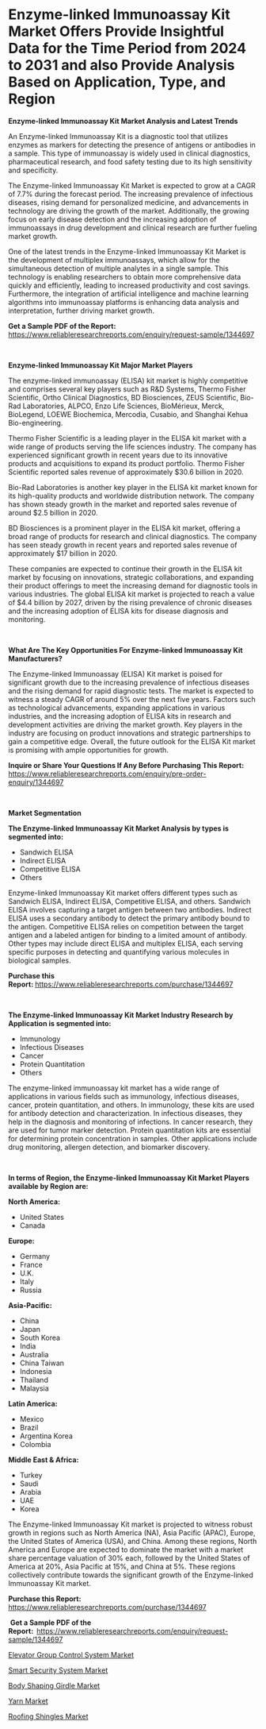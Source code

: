 <p><h1>Enzyme-linked Immunoassay Kit Market Offers Provide Insightful Data for the Time Period from 2024 to 2031 and also Provide Analysis Based on Application, Type, and Region</h1></p><p><strong>Enzyme-linked Immunoassay Kit Market Analysis and Latest Trends</strong></p>
<p><p>An Enzyme-linked Immunoassay Kit is a diagnostic tool that utilizes enzymes as markers for detecting the presence of antigens or antibodies in a sample. This type of immunoassay is widely used in clinical diagnostics, pharmaceutical research, and food safety testing due to its high sensitivity and specificity.</p><p>The Enzyme-linked Immunoassay Kit Market is expected to grow at a CAGR of 7.7% during the forecast period. The increasing prevalence of infectious diseases, rising demand for personalized medicine, and advancements in technology are driving the growth of the market. Additionally, the growing focus on early disease detection and the increasing adoption of immunoassays in drug development and clinical research are further fueling market growth.</p><p>One of the latest trends in the Enzyme-linked Immunoassay Kit Market is the development of multiplex immunoassays, which allow for the simultaneous detection of multiple analytes in a single sample. This technology is enabling researchers to obtain more comprehensive data quickly and efficiently, leading to increased productivity and cost savings. Furthermore, the integration of artificial intelligence and machine learning algorithms into immunoassay platforms is enhancing data analysis and interpretation, further driving market growth.</p></p>
<p><strong>Get a Sample PDF of the Report:&nbsp;</strong> <a href="https://www.reliableresearchreports.com/enquiry/request-sample/1344697">https://www.reliableresearchreports.com/enquiry/request-sample/1344697</a></p>
<p>&nbsp;</p>
<p><strong>Enzyme-linked Immunoassay Kit Major Market Players</strong></p>
<p><p>The enzyme-linked immunoassay (ELISA) kit market is highly competitive and comprises several key players such as R&D Systems, Thermo Fisher Scientific, Ortho Clinical Diagnostics, BD Biosciences, ZEUS Scientific, Bio-Rad Laboratories, ALPCO, Enzo Life Sciences, BioMérieux, Merck, BioLegend, LOEWE Biochemica, Mercodia, Cusabio, and Shanghai Kehua Bio-engineering.</p><p>Thermo Fisher Scientific is a leading player in the ELISA kit market with a wide range of products serving the life sciences industry. The company has experienced significant growth in recent years due to its innovative products and acquisitions to expand its product portfolio. Thermo Fisher Scientific reported sales revenue of approximately $30.6 billion in 2020.</p><p>Bio-Rad Laboratories is another key player in the ELISA kit market known for its high-quality products and worldwide distribution network. The company has shown steady growth in the market and reported sales revenue of around $2.5 billion in 2020.</p><p>BD Biosciences is a prominent player in the ELISA kit market, offering a broad range of products for research and clinical diagnostics. The company has seen steady growth in recent years and reported sales revenue of approximately $17 billion in 2020.</p><p>These companies are expected to continue their growth in the ELISA kit market by focusing on innovations, strategic collaborations, and expanding their product offerings to meet the increasing demand for diagnostic tools in various industries. The global ELISA kit market is projected to reach a value of $4.4 billion by 2027, driven by the rising prevalence of chronic diseases and the increasing adoption of ELISA kits for disease diagnosis and monitoring.</p></p>
<p>&nbsp;</p>
<p><strong>What Are The Key Opportunities For Enzyme-linked Immunoassay Kit Manufacturers?</strong></p>
<p><p>The Enzyme-linked Immunoassay (ELISA) Kit market is poised for significant growth due to the increasing prevalence of infectious diseases and the rising demand for rapid diagnostic tests. The market is expected to witness a steady CAGR of around 5% over the next five years. Factors such as technological advancements, expanding applications in various industries, and the increasing adoption of ELISA kits in research and development activities are driving the market growth. Key players in the industry are focusing on product innovations and strategic partnerships to gain a competitive edge. Overall, the future outlook for the ELISA Kit market is promising with ample opportunities for growth.</p></p>
<p><strong>Inquire or Share Your Questions If Any Before Purchasing This Report:</strong> <a href="https://www.reliableresearchreports.com/enquiry/pre-order-enquiry/1344697">https://www.reliableresearchreports.com/enquiry/pre-order-enquiry/1344697</a></p>
<p>&nbsp;</p>
<p><strong>Market Segmentation</strong></p>
<p><strong>The Enzyme-linked Immunoassay Kit Market Analysis by types is segmented into:</strong></p>
<p><ul><li>Sandwich ELISA</li><li>Indirect ELISA</li><li>Competitive ELISA</li><li>Others</li></ul></p>
<p><p>Enzyme-linked Immunoassay Kit market offers different types such as Sandwich ELISA, Indirect ELISA, Competitive ELISA, and others. Sandwich ELISA involves capturing a target antigen between two antibodies. Indirect ELISA uses a secondary antibody to detect the primary antibody bound to the antigen. Competitive ELISA relies on competition between the target antigen and a labeled antigen for binding to a limited amount of antibody. Other types may include direct ELISA and multiplex ELISA, each serving specific purposes in detecting and quantifying various molecules in biological samples.</p></p>
<p><strong>Purchase this Report:&nbsp;</strong><a href="https://www.reliableresearchreports.com/purchase/1344697">https://www.reliableresearchreports.com/purchase/1344697</a></p>
<p>&nbsp;</p>
<p><strong>The Enzyme-linked Immunoassay Kit Market Industry Research by Application is segmented into:</strong></p>
<p><ul><li>Immunology</li><li>Infectious Diseases</li><li>Cancer</li><li>Protein Quantitation</li><li>Others</li></ul></p>
<p><p>The enzyme-linked immunoassay kit market has a wide range of applications in various fields such as immunology, infectious diseases, cancer, protein quantitation, and others. In immunology, these kits are used for antibody detection and characterization. In infectious diseases, they help in the diagnosis and monitoring of infections. In cancer research, they are used for tumor marker detection. Protein quantitation kits are essential for determining protein concentration in samples. Other applications include drug monitoring, allergen detection, and biomarker discovery.</p></p>
<p>&nbsp;</p>
<p><strong>In terms of Region, the Enzyme-linked Immunoassay Kit Market Players available by Region are:</strong></p>
<p>
    <p> <strong> North America: </strong>
        <ul>
            <li>United States</li>
            <li>Canada</li>
        </ul>
        </p> 
    <p> <strong> Europe: </strong>
        <ul>
            <li>Germany</li>
            <li>France</li>
            <li>U.K.</li>
            <li>Italy</li>
            <li>Russia</li>
        </ul>
        </p> 
    <p> <strong> Asia-Pacific: </strong>
        <ul>
            <li>China</li>
            <li>Japan</li>
            <li>South Korea</li>
            <li>India</li>
            <li>Australia</li>
            <li>China Taiwan</li>
            <li>Indonesia</li>
            <li>Thailand</li>
            <li>Malaysia</li>
        </ul>
        </p> 
    <p> <strong> Latin America: </strong>
        <ul>
            <li>Mexico</li>
            <li>Brazil</li>
            <li>Argentina Korea</li>
            <li>Colombia</li>
        </ul>
        </p> 
    <p> <strong> Middle East & Africa: </strong>
        <ul>
            <li>Turkey</li>
            <li>Saudi</li>
            <li>Arabia</li>
            <li>UAE</li>
            <li>Korea</li>
        </ul>
    </p>
    </p>
<p><p>The Enzyme-linked Immunoassay Kit market is projected to witness robust growth in regions such as North America (NA), Asia Pacific (APAC), Europe, the United States of America (USA), and China. Among these regions, North America and Europe are expected to dominate the market with a market share percentage valuation of 30% each, followed by the United States of America at 20%, Asia Pacific at 15%, and China at 5%. These regions collectively contribute towards the significant growth of the Enzyme-linked Immunoassay Kit market.</p></p>
<p><strong>Purchase this Report: </strong><a href="https://www.reliableresearchreports.com/purchase/1344697">https://www.reliableresearchreports.com/purchase/1344697</a></p>
<p>&nbsp;<strong>Get a Sample PDF of the Report:&nbsp;&nbsp;</strong><a href="https://www.reliableresearchreports.com/enquiry/request-sample/1344697">https://www.reliableresearchreports.com/enquiry/request-sample/1344697</a></p>
<p><strong></strong></p>
<p><p><a href="https://medium.com/@freedayundt/elevator-group-control-system-market-trends-and-market-analysis-forecasted-for-period-2024-2031-3b3f34318776">Elevator Group Control System Market</a></p><p><a href="https://medium.com/@freedayundt/smart-security-system-market-size-market-outlook-and-market-forecast-2024-to-2031-1fde1d6e3567">Smart Security System Market</a></p><p><a href="https://medium.com/@caligoldner/body-shaping-girdle-market-insights-into-market-cagr-market-trends-and-growth-strategies-7003beb89071">Body Shaping Girdle Market</a></p><p><a href="https://medium.com/@shivangi.reportprime/analyzing-yarn-market-global-industry-perspective-and-forecast-2024-to-2031-0e3ddfcbe4a5">Yarn Market</a></p><p><a href="https://medium.com/@shivangi.reportprime/roofing-shingles-market-competitive-analysis-market-trends-and-forecast-to-2031-cca67aca125a">Roofing Shingles Market</a></p></p>